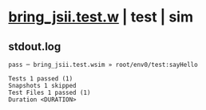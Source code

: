 # [bring_jsii.test.w](../../../../../examples/tests/valid/bring_jsii.test.w) | test | sim

## stdout.log
```log
pass ─ bring_jsii.test.wsim » root/env0/test:sayHello

Tests 1 passed (1)
Snapshots 1 skipped
Test Files 1 passed (1)
Duration <DURATION>
```

